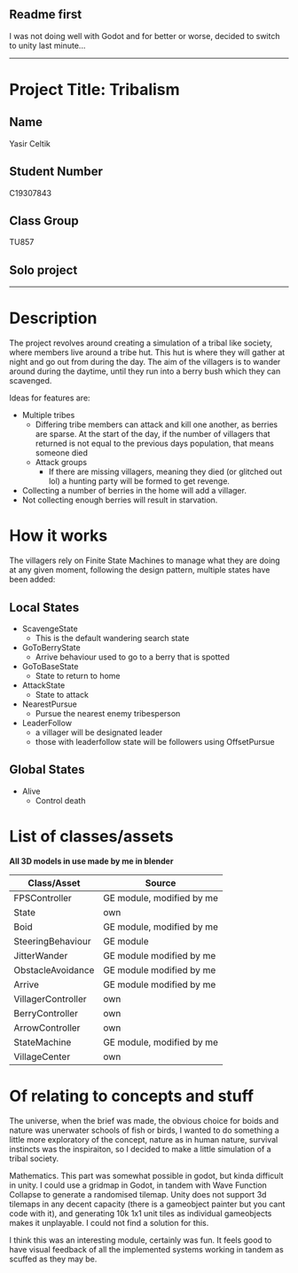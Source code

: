## Readme first

I was not doing well with Godot and for better or worse, decided to switch to unity last minute...

---

# Project Title: Tribalism

## Name
Yasir Celtik

## Student Number
C19307843

## Class Group
TU857

## Solo project

---

# Description

The project revolves around creating a simulation of
a tribal like society, where members live around a tribe hut.
This hut is where they will gather at night and go out
from during the day.
The aim of the villagers is to wander around during
the daytime, until they run into a berry bush which they can scavenged.

Ideas for features are:
- Multiple tribes
  - Differing tribe members can attack and kill one another, as berries are sparse. At the start of the day, if the number of villagers that returned is not equal to the previous days population, that means someone died
  - Attack groups
    - If there are missing villagers, meaning they died (or glitched out lol) a hunting party will be formed to get revenge.
- Collecting a number of berries in the home will add a villager.
- Not collecting enough berries will result in starvation.

# How it works

The villagers rely on Finite State Machines to manage what they are doing at any given moment, following the design pattern, multiple states have been added:

## Local States
- ScavengeState
  - This is the default wandering search state
- GoToBerryState
  - Arrive behaviour used to go to a berry that is spotted
- GoToBaseState
  - State to return to home
- AttackState
  - State to attack
- NearestPursue
  - Pursue the nearest enemy tribesperson
- LeaderFollow
  - a villager will be designated leader
  - those with leaderfollow state will be followers using OffsetPursue

## Global States
- Alive
  - Control death

# List of classes/assets

**All 3D models in use made by me in blender**

| Class/Asset | Source |
| - | - |
| FPSController | GE module, modified by me|
| State | own |
| Boid | GE module, modified by me|
| SteeringBehaviour | GE module |
| JitterWander | GE module modified by me|
| ObstacleAvoidance | GE module modified by me|
| Arrive | GE module modified by me|
|VillagerController| own |
|BerryController| own |
| ArrowController | own|
|StateMachine | GE module, modified by me|
|VillageCenter | own|


# Of relating to concepts and stuff

The universe, when the brief was made, the obvious choice for boids and nature was unerwater schools of fish or birds,
I wanted to do something a little more exploratory of the concept, nature as in human nature, survival instincts was
the inspiraiton, so I decided to make a little simulation of a tribal society.

Mathematics. This part was somewhat possible in godot, but kinda difficult in unity. I could use a gridmap in Godot,
in tandem with Wave Function Collapse to generate a randomised tilemap. Unity does not support 3d tilemaps in any
decent capacity (there is a gameobject painter but you cant code with it), and generating 10k 1x1 unit tiles as individual gameobjects makes it unplayable. I could not find a
solution for this.


I think this was an interesting module, certainly was fun. It feels good to have visual feedback of all the implemented systems working in tandem as scuffed as they may be.


